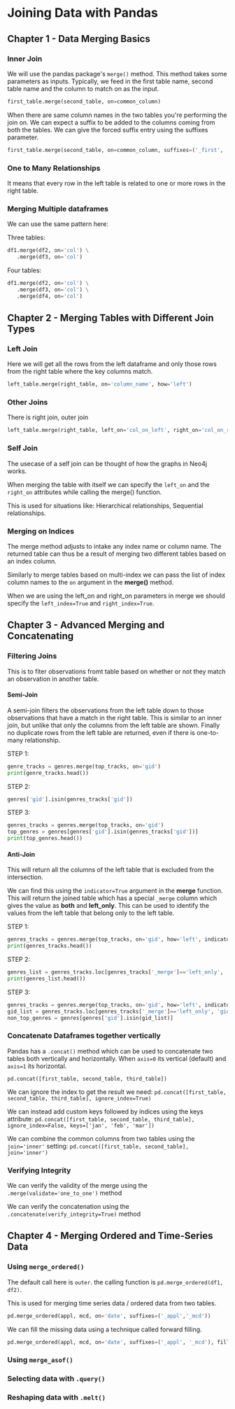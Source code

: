 # Joining Data with Pandas

## Chapter 1 - Data Merging Basics

### Inner Join

We will use the pandas package's `merge()` method. This method takes some parameters as inputs. Typically, we feed in the first table name, second table name and the column to match on as the input.

```python
first_table.merge(second_table, on=common_column)
```

When there are same column names in the two tables you're performing the join on. We can expect a suffix to be added to the columns coming from both the tables. We can give the forced suffix entry using the suffixes parameter.

```python
first_table.merge(second_table, on=common_column, suffixes=('_first', 'second'))
```

### One to Many Relationships

It means that every row in the left table is related to one or more rows in the right table.

### Merging Multiple dataframes

We can use the same pattern here:

Three tables:
```python
df1.merge(df2, on='col') \
   .merge(df3, on='col')
```

Four tables:
```python
df1.merge(df2, on='col') \
   .merge(df3, on='col') \
   .merge(df4, on='col')
```

## Chapter 2 - Merging Tables with Different Join Types

### Left Join

Here we will get all the rows from the left dataframe and only those rows from the right table where the key columns match.

```python
left_table.merge(right_table, on='column_name', how='left')
```

### Other Joins

There is right join, outer join

```python
left_table.merge(right_table, left_on='col_on_left', right_on='col_on_right', how='outer')
```

### Self Join

The usecase of a self join can be thought of how the graphs in Neo4j works.

When merging the table with itself we can specify the `left_on` and the `right_on` attributes while calling the merge() function.

This is used for situations like: Hierarchical relationships, Sequential relationships.

### Merging on Indices

The merge method adjusts to intake any index name or column name. The returned table can thus be a result of merging two different tables based on an index column.

Similarly to merge tables based on multi-index we can pass the list of index column names to the `on` argument in the **merge()** method.

When we are using the left_on and right_on parameters in merge we should specify the `left_index=True` and `right_index=True`.

## Chapter 3 - Advanced Merging and Concatenating

### Filtering Joins

This is to fiter observations fromt table based on whether or not they match an observation in another table.

#### Semi-Join

A semi-join filters the observations from the left table down to those observations that have a match in the right table. This is similar to an inner join, but unlike that only the columns from the left table are shown. Finally no duplicate rows from the left table are returned, even if there is one-to-many relationship.

STEP 1:
```python
genre_tracks = genres.merge(top_tracks, on='gid')
print(genre_tracks.head())
```

STEP 2: 
```python
genres['gid'].isin(genres_tracks['gid'])
```

STEP 3:
```python
genres_tracks = genres.merge(top_tracks, on='gid')
top_genres = genres[genres['gid'].isin(genres_tracks['gid'])]
print(top_genres.head())
```

#### Anti-Join

This will return all the columns of the left table that is excluded from the intersection.

We can find this using the `indicator=True` argument in the **merge** function. This will return the joined table which has a special `_merge` column which gives the value as **both** and **left_only**. This can be used to identify the values from the left table that belong only to the left table.

STEP 1:
```python
genres_tracks = genres.merge(top_tracks, on='gid', how='left', indicator=True)
print(genres_tracks.head())
```

STEP 2:
```python
genres_list = genres_tracks.loc[genres_tracks['_merge']=='left_only', 'gid']
print(genres_list.head())
```

STEP 3:
```python
genres_tracks = genres.merge(top_tracks, on='gid', how='left', indicator=True)
gid_list = genres_tracks.loc[genres_tracks['_merge']=='left_only', 'gid']
non_top_genres = genres[genres['gid'].isin(gid_list)]
```

### Concatenate Dataframes together vertically

Pandas has a `.concat()` method which can be used to concatenate two tables both vertically and horizontally. When `axis=0` its vertical (default) and `axis=1` its horizontal.

`pd.concat([first_table, second_table, third_table])`

We can ignore the index to get the result we need:
`pd.concat([first_table, second_table, third_table], ignore_index=True)`

We can instead add custom keys followed by indices using the keys attribute:
`pd.concat([first_table, second_table, third_table], ignore_index=False, keys=['jan', 'feb', 'mar'])`

We can combine the common columns from two tables using the `join='inner'` setting:
`pd.concat([first_table, second_table], join='inner')`


### Verifying Integrity

We can verify the validity of the merge using the `.merge(validate='one_to_one')` method

We can verify the concatenation using the `.concatenate(verify_integrity=True)` method

## Chapter 4 - Merging Ordered and Time-Series Data

### Using `merge_ordered()`

The default call here is `outer`. the calling function is `pd.merge_ordered(df1, df2)`.

This is used for merging time series data / ordered data from two tables.
```python
pd.merge_ordered(appl, mcd, on='date', suffixes=('_appl','_mcd'))
```

We can fill the missing data using a technique called forward filling.
```python
pd.merge_ordered(appl, mcd, on='date', suffixes=('_appl', '_mcd'), fill_method='ffill')
```

### Using `merge_asof()`

### Selecting data with `.query()`

### Reshaping data with `.melt()`
